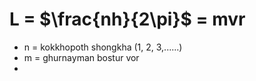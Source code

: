 # L = $\frac{nh}{2\pi}$ = mvr
- n = kokkhopoth shongkha (1, 2, 3,......)
- m = ghurnayman bostur vor 
- 